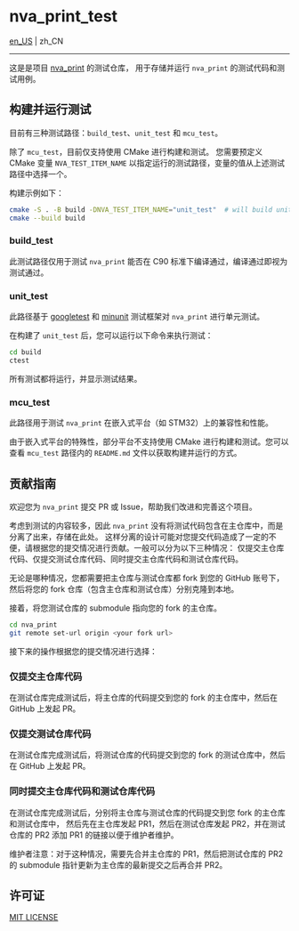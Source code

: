 # nva_print_test

[en_US](./README.md) | zh_CN

---

这是是项目 [nva_print](https://github.com/du-yicheng23/nva_print) 的测试仓库，
用于存储并运行 `nva_print` 的测试代码和测试用例。

## 构建并运行测试

目前有三种测试路径：`build_test`、`unit_test` 和 `mcu_test`。

除了 `mcu_test`，目前仅支持使用 CMake 进行构建和测试。
您需要预定义 CMake 变量 `NVA_TEST_ITEM_NAME` 以指定运行的测试路径，变量的值从上述测试路径中选择一个。

构建示例如下：
```bash
cmake -S . -B build -DNVA_TEST_ITEM_NAME="unit_test"  # will build unit_test. you can replace it to another directory.
cmake --build build
```

### build_test

此测试路径仅用于测试 `nva_print` 能否在 C90 标准下编译通过，编译通过即视为测试通过。

### unit_test

此路径基于 [googletest](https://github.com/google/googletest/) 和
[minunit](https://github.com/siu/minunit/) 测试框架对 `nva_print` 进行单元测试。

在构建了 `unit_test` 后，您可以运行以下命令来执行测试：
```bash
cd build
ctest
```
所有测试都将运行，并显示测试结果。

### mcu_test

此路径用于测试 `nva_print` 在嵌入式平台（如 STM32）上的兼容性和性能。

由于嵌入式平台的特殊性，部分平台不支持使用 CMake 进行构建和测试。您可以查看 `mcu_test`
路径内的 `README.md` 文件以获取构建并运行的方式。

## 贡献指南

欢迎您为 `nva_print` 提交 PR 或 Issue，帮助我们改进和完善这个项目。

考虑到测试的内容较多，因此 `nva_print` 没有将测试代码包含在主仓库中，而是分离了出来，存储在此处。
这样分离的设计可能对您提交代码造成了一定的不便，请根据您的提交情况进行贡献。一般可以分为以下三种情况：
仅提交主仓库代码、仅提交测试仓库代码、同时提交主仓库代码和测试仓库代码。

无论是哪种情况，您都需要把主仓库与测试仓库都 fork 到您的 GitHub 账号下， 然后将您的 fork 仓库（包含主仓库和测试仓库）分别克隆到本地。

接着，将您测试仓库的 submodule 指向您的 fork 的主仓库。
```bash
cd nva_print
git remote set-url origin <your fork url>
```

接下来的操作根据您的提交情况进行选择：

### 仅提交主仓库代码

在测试仓库完成测试后，将主仓库的代码提交到您的 fork 的主仓库中，然后在 GitHub 上发起 PR。

### 仅提交测试仓库代码

在测试仓库完成测试后，将测试仓库的代码提交到您的 fork 的测试仓库中，然后在 GitHub 上发起 PR。

### 同时提交主仓库代码和测试仓库代码

在测试仓库完成测试后，分别将主仓库与测试仓库的代码提交到您 fork 的主仓库和测试仓库中，
然后先在主仓库发起 PR1，然后在测试仓库发起 PR2，并在测试仓库的 PR2 添加 PR1 的链接以便于维护者维护。

维护者注意：对于这种情况，需要先合并主仓库的 PR1，然后把测试仓库的 PR2 的 submodule 指针更新为主仓库的最新提交之后再合并 PR2。

## 许可证

[MIT LICENSE](./LICENSE)
